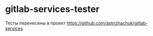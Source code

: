 # gitlab-services-tester

Тесты перенесены в проект https://github.com/astrizhachuk/gitlab-services
